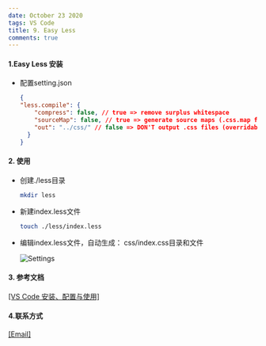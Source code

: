 ```yaml
---
date: October 23 2020
tags: VS Code
title: 9. Easy Less
comments: true
---
```

#### 1.Easy Less 安装

- 配置setting.json

  ```json
  {
  "less.compile": {
      "compress": false, // true => remove surplus whitespace
      "sourceMap": false, // true => generate source maps (.css.map files)
      "out": "../css/" // false => DON'T output .css files (overridable per-file, see below)
    }
  }
  ```

#### 2. 使用

- 创建./less目录

  ```bash
  mkdir less
  ```

- 新建index.less文件

  ```bash
  touch ./less/index.less
  ```

- 编辑index.less文件，自动生成： css/index.css目录和文件

  ![Settings](https://s1.ax1x.com/2020/10/11/0g07qI.png)
  
#### 3. 参考文档

[[VS Code 安装、配置与使用]](https://web-oyster.github.io/2020/10/23/VSCode/Tutorial/VS%20Code%E5%AE%89%E8%A3%85%E3%80%81%E9%85%8D%E7%BD%AE%E4%B8%8E%E4%BD%BF%E7%94%A8/)

#### 4.联系方式

[[Email]](yuanmin8888@outlook.com)

